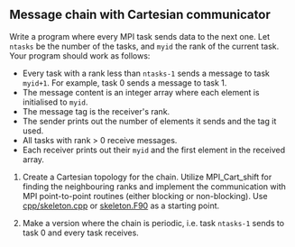 ## Message chain with Cartesian communicator

Write a program where every MPI task sends data to the next one.
Let `ntasks` be the number of the tasks, and `myid` the rank of the
current task. Your program should work as follows:

- Every task with a rank less than `ntasks-1` sends a message to task
  `myid+1`. For example, task 0 sends a message to task 1.
- The message content is an integer array where each element is initialised to
  `myid`.
- The message tag is the receiver's rank.
- The sender prints out the number of elements it sends and the tag it used.
- All tasks with rank > 0 receive messages.
- Each receiver prints out their `myid` and the first element in the
  received array.

1. Create a Cartesian topology for the chain. Utilize MPI_Cart_shift for finding
   the neighbouring ranks and implement the communication with MPI point-to-point routines 
   (either blocking or non-blocking). Use
   [cpp/skeleton.cpp](skeleton.cpp) or [skeleton.F90](skeleton.F90) 
   as a starting point. 

2. Make a version where the chain is periodic, i.e. task `ntasks-1` sends to task 0
   and every task receives.
